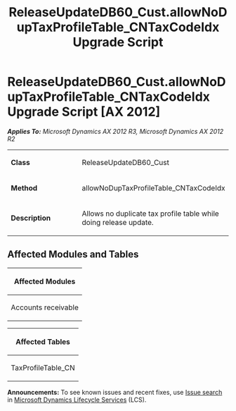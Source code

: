 ﻿---
title: ReleaseUpdateDB60_Cust.allowNoDupTaxProfileTable_CNTaxCodeIdx Upgrade Script
TOCTitle: ReleaseUpdateDB60_Cust.allowNoDupTaxProfileTable_CNTaxCodeIdx Upgrade Script
ms:assetid: aa19ea5c-c509-bd3f-4b49-cb0e7f398b6d
ms:mtpsurl: https://msdn.microsoft.com/en-us/library/JJ686434(v=AX.60)
ms:contentKeyID: 49710390
ms.date: 05/18/2015
mtps_version: v=AX.60
---

# ReleaseUpdateDB60\_Cust.allowNoDupTaxProfileTable\_CNTaxCodeIdx Upgrade Script [AX 2012]


_**Applies To:** Microsoft Dynamics AX 2012 R3, Microsoft Dynamics AX 2012 R2_

<table>
<colgroup>
<col style="width: 50%" />
<col style="width: 50%" />
</colgroup>
<tbody>
<tr class="odd">
<td><p><strong>Class</strong></p></td>
<td><p>ReleaseUpdateDB60_Cust</p></td>
</tr>
<tr class="even">
<td><p><strong>Method</strong></p></td>
<td><p>allowNoDupTaxProfileTable_CNTaxCodeIdx</p></td>
</tr>
<tr class="odd">
<td><p><strong>Description</strong></p></td>
<td><p>Allows no duplicate tax profile table while doing release update.</p></td>
</tr>
</tbody>
</table>


## Affected Modules and Tables

<table>
<colgroup>
<col style="width: 100%" />
</colgroup>
<thead>
<tr class="header">
<th><p>Affected Modules</p></th>
</tr>
</thead>
<tbody>
<tr class="odd">
<td><p>Accounts receivable</p></td>
</tr>
</tbody>
</table>


<table>
<colgroup>
<col style="width: 100%" />
</colgroup>
<thead>
<tr class="header">
<th><p>Affected Tables</p></th>
</tr>
</thead>
<tbody>
<tr class="odd">
<td><p>TaxProfileTable_CN</p></td>
</tr>
</tbody>
</table>

  
**Announcements:** To see known issues and recent fixes, use [Issue search](http://go.microsoft.com/fwlink/?linkid=389258) in [Microsoft Dynamics Lifecycle Services](http://go.microsoft.com/fwlink/?linkid=306505) (LCS).

